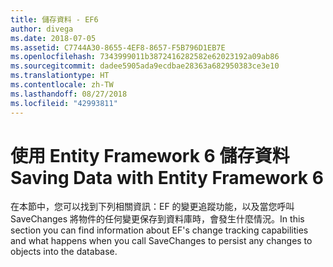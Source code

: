 ```yaml
---
title: 儲存資料 - EF6
author: divega
ms.date: 2018-07-05
ms.assetid: C7744A30-8655-4EF8-8657-F5B796D1EB7E
ms.openlocfilehash: 7343999011b3872416282582e62023192a09ab86
ms.sourcegitcommit: dadee5905ada9ecdbae28363a682950383ce3e10
ms.translationtype: HT
ms.contentlocale: zh-TW
ms.lasthandoff: 08/27/2018
ms.locfileid: "42993811"
---
```

# <a name="saving-data-with-entity-framework-6"></a><span data-ttu-id="ebcb6-102">使用 Entity Framework 6 儲存資料</span><span class="sxs-lookup"><span data-stu-id="ebcb6-102">Saving Data with Entity Framework 6</span></span>

<span data-ttu-id="ebcb6-103">在本節中，您可以找到下列相關資訊：EF 的變更追蹤功能，以及當您呼叫 SaveChanges 將物件的任何變更保存到資料庫時，會發生什麼情況。</span><span class="sxs-lookup"><span data-stu-id="ebcb6-103">In this section you can find information about EF's change tracking capabilities and what happens when you call SaveChanges to persist any changes to objects into the database.</span></span>
